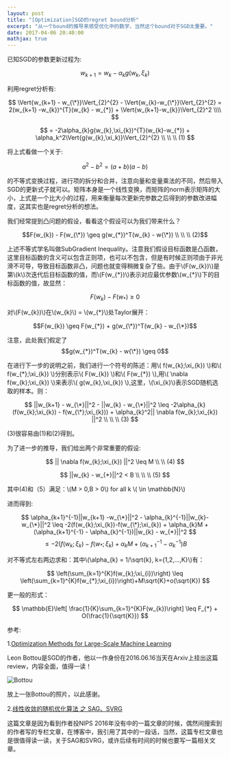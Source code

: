 ```yaml
---
layout: post
title: "[Optimization]SGD的regret bound分析"
excerpt: "从一个bound的推导来感受优化中的数学，当然这个bound对于SGD太重要。"
date: 2017-04-06 20:40:00
mathjax: true
---
```


<script type="text/javascript" src="http://cdn.mathjax.org/mathjax/latest/MathJax.js?config=default"></script>

已知SGD的参数更新过程为:

$$w_{k+1} = w_{k}-\alpha_{k}g(w_{k},\xi_{k})$$

利用regret分析有:

$$
\Vert{w_{k+1} - w_{\*}}\Vert_{2}^{2} - \Vert{w_{k}-w_{\*}}\Vert_{2}^{2} = 2(w_{k+1} -w_{k})^{T}(w_{k} - w_{*}) + \Vert{w_{k+1}-w_{k}}\Vert_{2}^2 \\\\
$$

$$
= -2\alpha_{k}g(w_{k},\xi_{k})^{T}(w_{k}-w_{*}) + \alpha_k^2\Vert{g(w_{k},\xi_k)}\Vert_{2}^{2}  \\ \\ \\ (1)
$$

将上式看做一个关于:

$$a^2 - b^2 = (a+b)(a-b)$$

的不等式变换过程，进行项的拆分和合并，注意向量和变量乘法的不同，然后带入SGD的更新式子就可以。矩阵本身是一个线性变换，而矩阵的norm表示矩阵的大小，上式是一个比大小的过程，用来衡量每次更新完参数之后得到的参数改进幅度，这其实也是regret分析的想法。

我们经常提到凸问题的假设，看看这个假设可以为我们带来什么？

$$F(w_{k}) - F(w_{\*}) \geq g(w_{*})^T(w_{k} - w{\*}) \\ \\ \\ (2)$$

上述不等式学名叫做SubGradient Inequality。注意我们假设目标函数是凸函数，这里目标函数的含义可以包含正则项，也可以不包含，但是有时候正则项由于非光滑不可导，导致目标函数非凸，问题也就变得稍微复杂了些。由于\\(F(w_{k})\\)是第\\(k\\)次迭代后目标函数的值，而\\(F(w_{*})\\)表示对应最优参数\\(w_{\*}\\)下的目标函数的值，故显然：

$$ F(w_{k}) - F(w_{*}) \geq 0$$

对\\(F(w_{k})\\)在\\(w_{k}\\) = \\(w_{*}\\)处Taylor展开：

$$F(w_{k}) \geq F(w_{*}) + g(w_{\*})^T(w_{k} - w_{\*})$$

注意，此处我们假定了$$g(w_{*})^T(w_{k} - w{\*}) \geq 0$$

在进行下一步的说明之前，我们进行一个符号的陈述：用\\( f(w_{k};\xi_{k}) \\)和\\( f(w_{\*};\xi_{k}) \\)分别表示\\( F(w_{k}) \\)和\\( F(w_{*}) \\),用\\( \nabla f(w_{k};\xi_{k}) \\)来表示\\( g(w_{k},\xi_{k}) \\),这里，\\(\xi_{k}\\)表示SGD随机选取的样本。则：

$$
||w_{k+1} - w_{\*}||^2 - ||w_{k} - w_{\*}||^2 \leq -2\alpha_{k}(f(w_{k};\xi_{k}) - f(w_{\*};\xi_{k})) + \alpha_{k}^2|| \nabla f(w_{k};\xi_{k}) ||^2 \\ \\ \\ (3)
$$

(3)很容易由(1)和(2)得到。

为了进一步的推导，我们给出两个非常重要的假设:

$$
|| \nabla f(w_{k};\xi_{k}) ||^2 \leq M \\ \\ (4)
$$

$$
||w_{k} - w_{*}||^2 < B \\ \\ \\ (5)
$$

其中(4)和（5）满足：\\(M > 0,B > 0\\) for all k \\( \in \mathbb{N}\\)

进而得到:

$$
\alpha_{k+1}^{-1}||w_{k+1} -w_{\*}||^2 - \alpha_{k}^{-1}||w_{k}-w_{\*}||^2 \leq -2(f(w_{k};\xi_{k})-f(w_{\*};\xi_{k}) + \alpha_{k}M + (\alpha_{k+1}^{-1} - \alpha_{k}^{-1})||w_{k} - w_{*}||^2
$$
$$
\leq -2(f(w_{k};\xi_{k})-f(w_{*};\xi_{k}) + \alpha_{k}M + (\alpha_{k+1}^{-1} - \alpha_{k}^{-1})B
$$

对不等式左右两边求和：其中\\(\alpha_{k} = 1/\sqrt{k}, k={1,2,...,K}\\)有：

$$
\left(\sum_{k=1}^{K}f(w_{k};\xi_{i})\right) \leq \left(\sum_{k=1}^{K}f(w_{*};\xi_{i})\right)+M\sqrt{K}+o(\sqrt{K})
$$

更一般的形式：

$$
\mathbb{E}\left[ \frac{1}{K}\sum_{k=1}^{K}F(w_{k})\right] \leq F_{*} + O(\frac{1}{\sqrt{K}})
$$


参考:

1.[Optimization Methods for Large-Scale Machine Learning](http://xueshu.baidu.com/s?wd=paperuri%3A%28972713604bb4784237ea58a8a34f65b9%29&filter=sc_long_sign&tn=SE_xueshusource_2kduw22v&sc_vurl=http%3A%2F%2Farxiv.org%2Fabs%2F1606.04838&ie=utf-8&sc_us=8945861777932518409)

Leon Bottou是SGD的作者，他以一作身份在2016.06.16当天在Arxiv上挂出这篇review，内容全面，值得一读！

![Bottou](http://wx1.sinaimg.cn/mw690/aba7d18bgy1fec3aonut9j2023023742.jpg)

放上一张Bottou的照片，以此感谢。

2.[线性收敛的随机优化算法 之 SAG、SVRG](https://zhuanlan.zhihu.com/p/22402784)

这篇文章是因为看到作者投NIPS 2016年没有中的一篇文章的时候，偶然间搜索到的作者写的专栏文章，在博客中，我引用了其中的一段话，当然，这篇专栏文章也是很值得读一读，关于SAG和SVRG，或许后续有时间的时候也要写一篇相关文章。



    